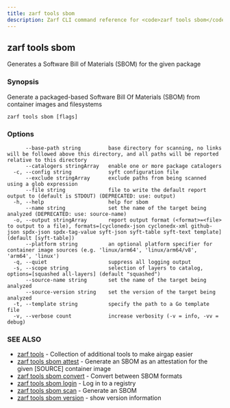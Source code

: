 ```yaml
---
title: zarf tools sbom
description: Zarf CLI command reference for <code>zarf tools sbom</code>.
---
```


## zarf tools sbom

Generates a Software Bill of Materials (SBOM) for the given package

### Synopsis

Generate a packaged-based Software Bill Of Materials (SBOM) from container images and filesystems

```
zarf tools sbom [flags]
```

### Options

```
      --base-path string         base directory for scanning, no links will be followed above this directory, and all paths will be reported relative to this directory
      --catalogers stringArray   enable one or more package catalogers
  -c, --config string            syft configuration file
      --exclude stringArray      exclude paths from being scanned using a glob expression
      --file string              file to write the default report output to (default is STDOUT) (DEPRECATED: use: output)
  -h, --help                     help for sbom
      --name string              set the name of the target being analyzed (DEPRECATED: use: source-name)
  -o, --output stringArray       report output format (<format>=<file> to output to a file), formats=[cyclonedx-json cyclonedx-xml github-json spdx-json spdx-tag-value syft-json syft-table syft-text template] (default [syft-table])
      --platform string          an optional platform specifier for container image sources (e.g. 'linux/arm64', 'linux/arm64/v8', 'arm64', 'linux')
  -q, --quiet                    suppress all logging output
  -s, --scope string             selection of layers to catalog, options=[squashed all-layers] (default "squashed")
      --source-name string       set the name of the target being analyzed
      --source-version string    set the version of the target being analyzed
  -t, --template string          specify the path to a Go template file
  -v, --verbose count            increase verbosity (-v = info, -vv = debug)
```

### SEE ALSO

* [zarf tools](/cli/commands/zarf_tools/)	 - Collection of additional tools to make airgap easier
* [zarf tools sbom attest](/cli/commands/zarf_tools_sbom_attest/)	 - Generate an SBOM as an attestation for the given [SOURCE] container image
* [zarf tools sbom convert](/cli/commands/zarf_tools_sbom_convert/)	 - Convert between SBOM formats
* [zarf tools sbom login](/cli/commands/zarf_tools_sbom_login/)	 - Log in to a registry
* [zarf tools sbom scan](/cli/commands/zarf_tools_sbom_scan/)	 - Generate an SBOM
* [zarf tools sbom version](/cli/commands/zarf_tools_sbom_version/)	 - show version information
